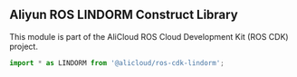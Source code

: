 ## Aliyun ROS LINDORM Construct Library

This module is part of the AliCloud ROS Cloud Development Kit (ROS CDK) project.

```ts
import * as LINDORM from '@alicloud/ros-cdk-lindorm';
```